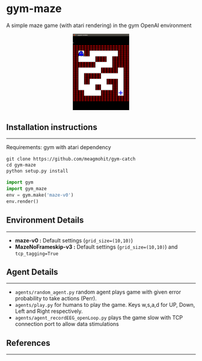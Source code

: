 # gym-maze
A simple maze game (with atari rendering) in the gym OpenAI environment

<p align="center">
  <img src="extras/maze_screenshot.png" width="150" title="Screenshot of Maze Game">
</p>

## Installation instructions
----------------------------

Requirements: gym with atari dependency

```shell
git clone https://github.com/meagmohit/gym-catch
cd gym-maze
python setup.py install
```

```python
import gym
import gym_maze
env = gym.make('maze-v0')
env.render()
```

## Environment Details
----------------------

* **maze-v0 :** Default settings (`grid_size=(10,10)`)
* **MazeNoFrameskip-v3 :** Default settings (`grid_size=(10,10)`) and `tcp_tagging=True`

## Agent Details
----------------

* `agents/random_agent.py` random agent plays game with given error probability to take actions (Perr).
* `agents/play.py` for humans to play the game. Keys w,s,a,d for UP, Down, Left and Right respectively.
* `agents/agent_recordEEG_openLoop.py`  plays the game slow with TCP connection port to allow data stimulations

## References
-------------

